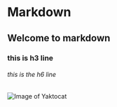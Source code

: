 # Markdown
## Welcome to markdown
### this is h3 line
###### this is the h6 line
![Image of Yaktocat](https://octodex.github.com/images/yaktocat.png)
